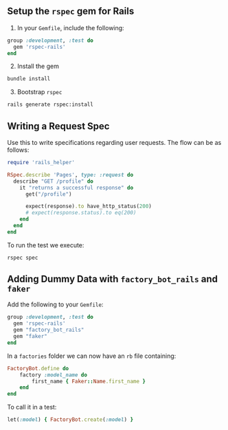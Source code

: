 ## Setup the `rspec` gem for Rails

1. In your `Gemfile`, include the following:

```ruby
group :development, :test do
  gem 'rspec-rails'
end
```

2. Install the gem

```bash
bundle install
```

3. Bootstrap `rspec`

```bash
rails generate rspec:install
```

## Writing a Request Spec

Use this to write specifications regarding user requests. The flow can be as follows:

```ruby
require 'rails_helper'

RSpec.describe 'Pages', type: :request do
  describe "GET /profile" do
    it "returns a successful response" do
      get("/profile")

      expect(response).to have_http_status(200)
      # expect(response.status).to eq(200)
    end
  end
end
```

To run the test we execute:

```bash
rspec spec
```

## Adding Dummy Data with `factory_bot_rails` and `faker`

Add the following to your `Gemfile`:

```ruby
group :development, :test do
  gem 'rspec-rails'
  gem "factory_bot_rails"
  gem "faker"
end
```

In a `factories` folder we can now have an `rb` file containing:

```ruby
FactoryBot.define do
    factory :model_name do
        first_name { Faker::Name.first_name }
    end
end
```

To call it in a test:

```ruby
let(:model) { FactoryBot.create(:model) }
```
